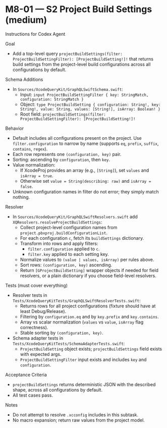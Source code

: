 # M8-01 — S2 Project Build Settings (medium)

Instructions for Codex Agent

Goal
- Add a top-level query `projectBuildSettings(filter: ProjectBuildSettingFilter): [ProjectBuildSetting!]!` that returns build settings from the project-level build configurations across all configurations by default.

Schema Additions
- In `Sources/XcodeQueryKit/GraphQLSwiftSchema.swift`:
  - Input: `input ProjectBuildSettingFilter { key: StringMatch, configuration: StringMatch }`
  - Object: `type ProjectBuildSetting { configuration: String!, key: String!, value: String, values: [String!], isArray: Boolean! }`
  - Root field: `projectBuildSettings(filter: ProjectBuildSettingFilter): [ProjectBuildSetting!]!`

Behavior
- Default includes all configurations present on the project. Use `filter.configuration` to narrow by name (supports `eq`, `prefix`, `suffix`, `contains`, `regex`).
- Each row represents one `(configuration, key)` pair.
- Sorting: ascending by `configuration`, then `key`.
- Value normalization:
  - If XcodeProj provides an array (e.g., `[String]`), set `values` and `isArray = true`.
  - Otherwise set `value = String(describing: raw)` and `isArray = false`.
- Unknown configuration names in filter do not error; they simply match nothing.

Resolver
- In `Sources/XcodeQueryKit/GraphQLSwiftResolvers.swift` add `XQResolvers.resolveProjectBuildSettings`:
  - Collect project-level configuration names from `project.pbxproj.buildConfigurationList`.
  - For each configuration `c`, fetch its `buildSettings` dictionary.
  - Transform into rows and apply filters:
    - `filter.configuration` applied to `c`.
    - `filter.key` applied to each setting key.
  - Normalize values to `(value | values, isArray)` per rules above.
  - Sort rows: `(configuration, key)` ascending.
  - Return `[GProjectBuildSetting]` wrapper objects if needed for field resolvers, or a plain dictionary if you choose field-level resolvers.

Tests (must cover everything)
- Resolver tests in `Tests/XcodeQueryKitTests/GraphQLSwiftResolverTests.swift`:
  - Returns rows for all project configurations (fixture should have at least Debug/Release).
  - Filtering by `configuration.eq` and by `key.prefix` and `key.contains`.
  - Array vs scalar normalization (`values` vs `value`, `isArray` flag correctness).
  - Stable sorting by `(configuration, key)`.
- Schema adapter tests in `Tests/XcodeQueryKitTests/SchemaAdapterTests.swift`:
  - `ProjectBuildSetting` object exists; `projectBuildSettings` field exists with expected args.
  - `ProjectBuildSettingFilter` input exists and includes `key` and `configuration`.

Acceptance Criteria
- `projectBuildSettings` returns deterministic JSON with the described shape, across all configurations by default.
- All test cases pass.

Notes
- Do not attempt to resolve `.xcconfig` includes in this subtask.
- No macro expansion; return raw values from the project model.

